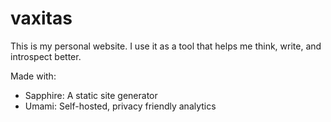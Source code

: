 # vaxitas

This is my personal website. I use it as a tool that helps me think, write, and introspect better.

Made with:

- Sapphire: A static site generator
- Umami: Self-hosted, privacy friendly analytics
